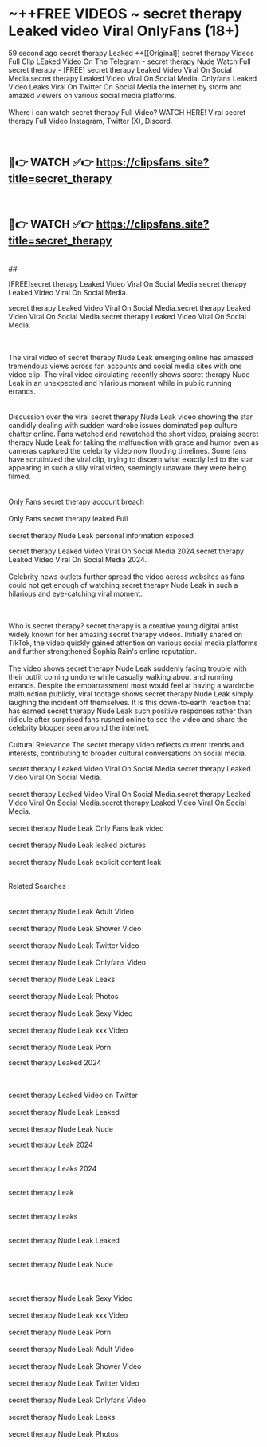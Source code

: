 # ~++FREE VIDEOS ~ secret therapy Leaked video Viral OnlyFans (18+)<br>


59 second ago secret therapy Leaked ++[[Original]] secret therapy Videos Full Clip LEaked Video On The Telegram  - secret therapy Nude  Watch Full secret therapy - [FREE] secret therapy Leaked Video Viral On Social Media.secret therapy Leaked Video Viral On Social Media.   Onlyfans Leaked Video Leaks Viral On Twitter On Social Media the internet by storm and amazed viewers on various social media platforms. <br><br>
Where i can watch secret therapy Full Video? WATCH HERE! Viral secret therapy Full Video Instagram, Twitter (X), Discord. <br>


 <br>

##  🔴👉 WATCH ✅👉  <a href="https://clipsfans.site?title=secret_therapy&ref=git">https://clipsfans.site?title=secret_therapy</a> <br>
  <br>

##  🔴👉 WATCH ✅👉  <a href="https://clipsfans.site?title=secret_therapy&ref=git">https://clipsfans.site?title=secret_therapy</a> <br>
  <br>
  ##



[FREE]secret therapy Leaked Video Viral On Social Media.secret therapy Leaked Video Viral On Social Media. <br>

secret therapy Leaked Video Viral On Social Media.secret therapy Leaked Video Viral On Social Media.secret therapy Leaked Video Viral On Social Media. <br>


  <br>

  <br>
The viral video of secret therapy Nude Leak emerging online has amassed tremendous views across fan accounts and social media sites with one video clip. The viral video circulating recently shows secret therapy Nude Leak in an unexpected and hilarious moment while in public running errands.<br>
<br>


<br>
Discussion over the viral secret therapy Nude Leak video showing the star candidly dealing with sudden wardrobe issues dominated pop culture chatter online. Fans watched and rewatched the short video, praising secret therapy Nude Leak for taking the malfunction with grace and humor even as cameras captured the celebrity video now flooding timelines. Some fans have scrutinized the viral clip, trying to discern what exactly led to the star appearing in such a silly viral video, seemingly unaware they were being filmed.<br>
<br>
<br> 
Only Fans secret therapy account breach<br>
<br>
Only Fans secret therapy leaked Full <br>
<br>
secret therapy Nude Leak personal information exposed<br>

secret therapy Leaked Video Viral On Social Media 2024.secret therapy Leaked Video Viral On Social Media 2024. <br>
<br>
Celebrity news outlets further spread the video across websites as fans could not get enough of watching secret therapy Nude Leak in such a hilarious and eye-catching viral moment.<br>
<br>

<br>
Who is secret therapy? secret therapy is a creative young digital artist widely known for her amazing secret therapy videos. Initially shared on TikTok, the video quickly gained attention on various social media platforms and further strengthened Sophia Rain's online reputation.<br>
<br>
The video shows secret therapy Nude Leak suddenly facing trouble with their outfit coming undone while casually walking about and running errands. Despite the embarrassment most would feel at having a wardrobe malfunction publicly, viral footage shows secret therapy Nude Leak simply laughing the incident off themselves. It is this down-to-earth reaction that has earned secret therapy Nude Leak such positive responses rather than ridicule after surprised fans rushed online to see the video and share the celebrity blooper seen around the internet.<br>
<br>
Cultural Relevance The secret therapy video reflects current trends and interests, contributing to broader cultural conversations on social media.<br>

secret therapy Leaked Video Viral On Social Media.secret therapy Leaked Video Viral On Social Media.<br>
<br>
secret therapy Leaked Video Viral On Social Media.secret therapy Leaked Video Viral On Social Media.secret therapy Leaked Video Viral On Social Media.<br>
<br>
secret therapy Nude Leak Only Fans leak video<br>
<br>
secret therapy Nude Leak leaked pictures<br>
<br>
secret therapy Nude Leak explicit content leak<br>


<br>
Related Searches :<br>
<br>

<br>
secret therapy Nude Leak Adult Video<br>
<br>
secret therapy Nude Leak Shower Video<br>
<br>
secret therapy Nude Leak Twitter Video<br>
<br>
secret therapy Nude Leak Onlyfans Video<br>
<br>
secret therapy Nude Leak Leaks<br>
<br>
secret therapy Nude Leak Photos<br>

<br>
secret therapy Nude Leak Sexy Video<br>
<br>
secret therapy Nude Leak xxx Video<br>
<br>
secret therapy Nude Leak Porn<br>

secret therapy  Leaked 2024 <br> <br>
<br>

secret therapy Leaked Video on Twitter <br>
<br>
secret therapy Nude Leak Leaked<br>
<br>
secret therapy Nude Leak Nude<br>


secret therapy  Leak 2024 <br> <br>



secret therapy  Leaks 2024 <br> <br>



 
secret therapy  Leak<br> <br>



secret therapy  Leaks<br> <br>


secret therapy Nude Leak Leaked<br> <br>

secret therapy Nude Leak Nude<br> <br>
<br> <br>
secret therapy Nude Leak Sexy Video
<br> <br>
secret therapy Nude Leak xxx Video
<br> <br>
secret therapy Nude Leak Porn
<br> <br>
secret therapy Nude Leak Adult Video
<br> <br>
secret therapy Nude Leak Shower Video
<br> <br>
secret therapy Nude Leak Twitter Video
<br> <br>
secret therapy Nude Leak Onlyfans Video
<br> <br>
secret therapy Nude Leak Leaks
<br> <br>
secret therapy Nude Leak Photos






</p>




 



</p>










